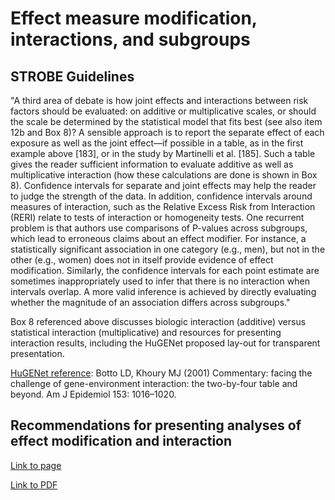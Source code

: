 # Effect measure modification, interactions, and subgroups

## STROBE Guidelines 
"A third area of debate is how joint effects and interactions between risk factors should be evaluated: on additive or 
multiplicative scales, or should the scale be determined by the statistical model that fits best (see also item 12b and Box 8)? 
A sensible approach is to report the separate effect of each exposure as well as the joint effect—if possible in a table, as in 
the first example above [183], or in the study by Martinelli et al. [185]. Such a table gives the reader sufficient information to 
evaluate additive as well as multiplicative interaction (how these calculations are done is shown in Box 8). Confidence intervals 
for separate and joint effects may help the reader to judge the strength of the data. In addition, confidence intervals around measures 
of interaction, such as the Relative Excess Risk from Interaction (RERI) relate to tests of interaction or homogeneity tests. One 
recurrent problem is that authors use comparisons of P-values across subgroups, which lead to erroneous claims about an effect modifier. 
For instance, a statistically significant association in one category (e.g., men), but not in the other (e.g., women) does not in itself 
provide evidence of effect modification. Similarly, the confidence intervals for each point estimate are sometimes inappropriately used to
infer that there is no interaction when intervals overlap. A more valid inference is achieved by directly evaluating whether the magnitude 
of an association differs across subgroups."

Box 8 referenced above discusses biologic interaction (additive) versus statistical interaction (multiplicative) and resources
for presenting interaction results, including the  HuGENet proposed lay-out for transparent presentation. 

[HuGENet reference](https://watermark.silverchair.com/1016.pdf?token=AQECAHi208BE49Ooan9kkhW_Ercy7Dm3ZL_9Cf3qfKAc485ysgAAAkMwggI_BgkqhkiG9w0BBwagggIwMIICLAIBADCCAiUGCSqGSIb3DQEHATAeBglghkgBZQMEAS4wEQQMCRj4BHC4AV6YN2JOAgEQgIIB9gFjxnPEg3PTvyBiJotSn78SiC93KKR4fPcqEVGXJpelG4aNZFRvmjKHwehv166-AxEeVvh8fR3cUXIIfR4mYxJDe8FbuFs1CuVkHw-ClmDvhDvbbF9nEBs5DHxG_p8BbSI-nLRBVABpOj3HYepOnNNKByWgibnYu7anflGKMpwd__h8ySun7ka5INbmZGRLDRcIuBV1bGMQBZQVSgwkth5GxLvweEn1VQxAVoAWL0WgwoyWBG0e9MVwScdf6vP-465fMiGemTUrnhx1lNuz2QmpY5BnMb7kDQl1hZHlLA5X5CBnpig0wYDpcUyCzCLtnpU6kT9tibsEDdJzf2hPQ3T0i2v7SiNtvbBGafta2bi7pWYJFTlhS-Bwx1gWHhdCQf4Tn-EBqGdAAzY3h6l2751CRqvM1Y6GoGy9jhhUsOQEeEC9eXi1utzM11cnEbWHSBPjILmy6XVcosdOSeHKFCoE_eNuHIj2z3_7Vg9oekE1m3jZPhvt4gB9Q8wdEzNFKc40t3xAa2Xy9_Ymxkylh0ljwGTNwyIml6J6ccUP1pk3S8jm5ZZIjRtgMsmP0_xVqDf4F3GA5ccLK5vrNfEjaD7N4nxKV7nazZU9R3rfTru6cAao_daKVh9elhAmshS0cXaFEZDDaLy6L6ZhUJycVa261l_PU6I): Botto LD, Khoury MJ (2001) Commentary: facing the challenge of gene-environment interaction: the two-by-four table and beyond. Am 
J Epidemiol 153: 1016–1020.

## Recommendations for presenting analyses of effect modification and interaction
[Link to page](https://academic.oup.com/ije/article/41/2/514/692957) 


[Link to PDF](https://watermark.silverchair.com/dyr218.pdf?token=AQECAHi208BE49Ooan9kkhW_Ercy7Dm3ZL_9Cf3qfKAc485ysgAAAjswggI3BgkqhkiG9w0BBwagggIoMIICJAIBADCCAh0GCSqGSIb3DQEHATAeBglghkgBZQMEAS4wEQQM588M8H0eZjEfv1eCAgEQgIIB7obCxyczV5mZHg1I1LA6aRyZz87P3TGEMFj3_-qHRjJ1tB9h5AICIoW-eTQ9adGS7V6EKbURAAzcfuukmUsdhrEujX7WPyT-IOHkzpboM1MWXyeYwhNQvB5jcCCgE67jMcBAtUdjDyR8OWiqW_30grVYHJoOZNOcopzgL5Vu1I3GXHu9jgPcghahIBROPAVH-rb-aj6KuQvlTlEagWK15XVdagehkeXbgW3-xkISn0Dx8tqQAxjJBiqpKoeFTLsSQ4v50LVX_dVS7dXFYhTSxMOQnDjq6GiQeGn9QpQI1Ge03E_zV0eylwWjhWFJGqbzF4sQ_yiIn_fTnDVjXzXMwh0utgvZvQaguFOms-yqefnIYit2Hmhv8FsR9a2Fmx-FCsdGPN7OBelRM7dAjSORNGaU2V1oN5lYy3UXE1jV8_wxHYTwRLswjaoyrigMTcsCROg5U9deg5QfN5KekgkQd2Y2GInxLMUtoASTGXFTnozmEBxMcV7VfOI4g525Xu3BFDq-tPs8oOiZBOWZKotnY1X8KKhb5qGPcVhPHm1Cj0oWnD1uOPMb6bcmbdqYMI3AmmYCMYE97sDeTqHptNtVlCME4fhKhun2j3z7d7zCvPYFJjXFJfAU-EXJMOXQkSlfED_iAbIfbFcc7F7d6N6c) 

